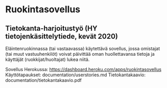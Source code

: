 ﻿# Ruokintasovellus
## Tietokanta-harjoitustyö (HY tietojenkäsittelytiede, kevät 2020)

Eläintenruokinnassa (tai vastaavassa) käytettävä sovellus, jossa omistajat (tai muut vastuuhenkilöt) 
voivat päivittää oman huollettavansa tietoja ja käyttäjät (ruokkijat/huoltajat) lukea niitä.

Sovellus Herokussa: https://dashboard.heroku.com/apps/ruokintasovellus
Käyttötapaukset: documentation/userstories.md
Tietokantakaavio: documentation/tietokantakaavio.pdf